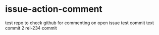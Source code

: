 # issue-action-comment
test repo to check github for commenting on open issue
test commit
text commit 2
rel-234 commit
